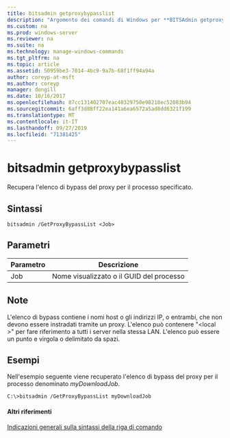 ```yaml
---
title: bitsadmin getproxybypasslist
description: "Argomento dei comandi di Windows per **BITSAdmin getproxybypasslist** : Recupera l'elenco di bypass proxy per il processo specificato."
ms.custom: na
ms.prod: windows-server
ms.reviewer: na
ms.suite: na
ms.technology: manage-windows-commands
ms.tgt_pltfrm: na
ms.topic: article
ms.assetid: 50959be3-7014-4bc9-9a7b-68f1ff94a94a
author: coreyp-at-msft
ms.author: coreyp
manager: dongill
ms.date: 10/16/2017
ms.openlocfilehash: 87cc131402707eac40329750e98218ec52083b94
ms.sourcegitcommit: 6aff3d88ff22ea141a6ea6572a5ad8dd6321f199
ms.translationtype: MT
ms.contentlocale: it-IT
ms.lasthandoff: 09/27/2019
ms.locfileid: "71381425"
---
```

# <a name="bitsadmin-getproxybypasslist"></a>bitsadmin getproxybypasslist

Recupera l'elenco di bypass del proxy per il processo specificato.

## <a name="syntax"></a>Sintassi

```
bitsadmin /GetProxyBypassList <Job>
```

## <a name="parameters"></a>Parametri

|Parametro|Descrizione|
|---------|-----------|
|Job|Nome visualizzato o il GUID del processo|

## <a name="remarks"></a>Note

L'elenco di bypass contiene i nomi host o gli indirizzi IP, o entrambi, che non devono essere instradati tramite un proxy. L'elenco può contenere "\<local >" per fare riferimento a tutti i server nella stessa LAN. L'elenco può essere un punto e virgola o delimitato da spazi.

## <a name="BKMK_examples"></a>Esempi

Nell'esempio seguente viene recuperato l'elenco di bypass del proxy per il processo denominato *myDownloadJob*.
```
C:\>bitsadmin /GetProxyBypassList myDownloadJob
```

#### <a name="additional-references"></a>Altri riferimenti

[Indicazioni generali sulla sintassi della riga di comando](command-line-syntax-key.md)